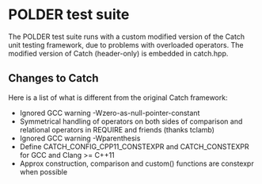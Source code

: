 POLDER test suite
=================

The POLDER test suite runs with a custom modified version of the Catch unit
testing framework, due to problems with overloaded operators. The modified
version of Catch (header-only) is embedded in catch.hpp.

Changes to Catch
----------------

Here is a list of what is different from the original Catch framework:
* Ignored GCC warning -Wzero-as-null-pointer-constant
* Symmetrical handling of operators on both sides of comparison and relational operators in REQUIRE and friends (thanks tclamb)
* Ignored GCC warning -Wparenthesis
* Define CATCH_CONFIG_CPP11_CONSTEXPR and CATCH_CONSTEXPR for GCC and Clang >= C++11
* Approx construction, comparison and custom() functions are constexpr when possible